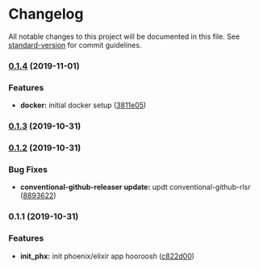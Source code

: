 # Changelog

All notable changes to this project will be documented in this file. See [standard-version](https://github.com/conventional-changelog/standard-version) for commit guidelines.

### [0.1.4](https://github.com/darylwalsh/elixir-react-k8s-postgres-gcp/compare/v0.1.3...v0.1.4) (2019-11-01)


### Features

* **docker:** initial docker setup ([3811e05](https://github.com/darylwalsh/elixir-react-k8s-postgres-gcp/commit/3811e050726753691a0fbdcf309bc12fdfda01f7))

### [0.1.3](https://github.com/darylwalsh/elixir-react-k8s-postgres-gcp/compare/v0.1.2...v0.1.3) (2019-10-31)

### [0.1.2](https://github.com/darylwalsh/elixir-react-k8s-postgres-gcp/compare/v0.1.1...v0.1.2) (2019-10-31)


### Bug Fixes

* **conventional-github-releaser update:** updt conventional-github-rlsr ([8893622](https://github.com/darylwalsh/elixir-react-k8s-postgres-gcp/commit/889362237c909f68fda87ff868ffc4c2ec481100))

### 0.1.1 (2019-10-31)


### Features

* **init_phx:** init phoenix/elixir app hooroosh ([c822d00](https://github.com/darylwalsh/elixir-react-k8s-postgres-gcp/commit/c822d008614703fde10b9ecb337246eff9bf5d22))
